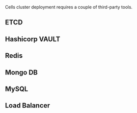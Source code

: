 Cells cluster deployment requires a couple of third-party tools.

## ETCD

## Hashicorp VAULT

## Redis

## Mongo DB

## MySQL

## Load Balancer